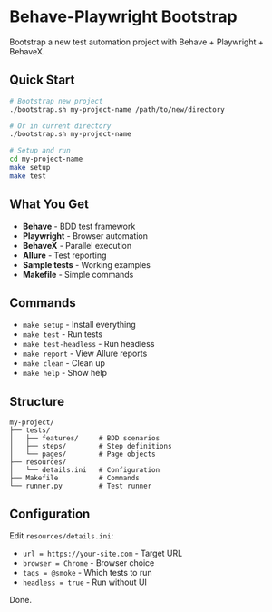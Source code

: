# Behave-Playwright Bootstrap

Bootstrap a new test automation project with Behave + Playwright + BehaveX.

## Quick Start

```bash
# Bootstrap new project
./bootstrap.sh my-project-name /path/to/new/directory

# Or in current directory
./bootstrap.sh my-project-name

# Setup and run
cd my-project-name
make setup
make test
```

## What You Get

- **Behave** - BDD test framework
- **Playwright** - Browser automation
- **BehaveX** - Parallel execution
- **Allure** - Test reporting
- **Sample tests** - Working examples
- **Makefile** - Simple commands

## Commands

- `make setup` - Install everything
- `make test` - Run tests
- `make test-headless` - Run headless
- `make report` - View Allure reports
- `make clean` - Clean up
- `make help` - Show help

## Structure

```
my-project/
├── tests/
│   ├── features/     # BDD scenarios
│   ├── steps/        # Step definitions
│   └── pages/        # Page objects
├── resources/
│   └── details.ini   # Configuration
├── Makefile          # Commands
└── runner.py         # Test runner
```

## Configuration

Edit `resources/details.ini`:
- `url = https://your-site.com` - Target URL
- `browser = Chrome` - Browser choice
- `tags = @smoke` - Which tests to run
- `headless = true` - Run without UI

Done.